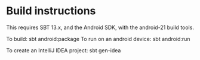 # Build instructions
This requires SBT 13.x, and the Android SDK, with the android-21 build tools.

To build:
	sbt android:package
To run on an android device:
	sbt android:run

To create an IntelliJ IDEA project:
	sbt gen-idea
